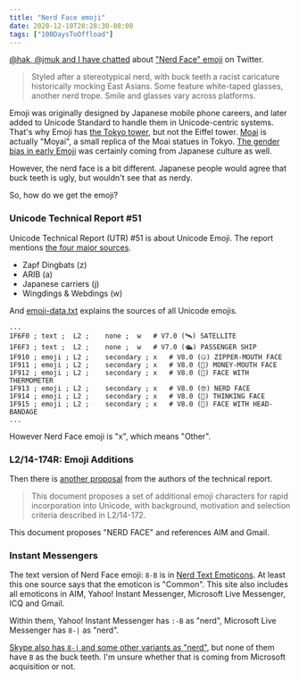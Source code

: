 ```yaml
---
title: "Nerd Face emoji"
date: 2020-12-10T20:28:30-08:00
tags: ["100DaysToOffload"]
---
```

[@hak, @jmuk and I have chatted](https://twitter.com/jmuk/status/1337067278450323456) about ["Nerd Face" emoji](https://emojipedia.org/nerd-face/) on Twitter.

> Styled after a stereotypical nerd, with buck teeth a racist caricature historically mocking East Asians. Some feature white-taped glasses, another nerd trope. Smile and glasses vary across platforms.

Emoji was originally designed by Japanese mobile phone careers, and later added to Unicode Standard to handle them in Unicode-centric systems. That's why Emoji has [the Tokyo tower](https://emojipedia.org/tokyo-tower/), but not the Eiffel tower. [Moai](https://emojipedia.org/moai/) is actually "Moyai", a small replica of the Moai statues in Tokyo. [The gender bias in early Emoji](https://blog.google/products/android/promoting-gender-equality-through-emoji/) was certainly coming from Japanese culture as well.

However, the nerd face is a bit different. Japanese people would agree that buck teeth is ugly, but wouldn't see that as nerdy.

So, how do we get the emoji?

### Unicode Technical Report #51

Unicode Technical Report (UTR) #51 is about Unicode Emoji. The report mentions [the four major sources](http://www.unicode.org/reports/tr51/tr51-3-archive.html#Major_Sources).

* Zapf Dingbats (z)
* ARIB (a)
* Japanese carriers (j)
* Wingdings & Webdings (w)

And [emoji-data.txt](https://www.unicode.org/Public/emoji/1.0/emoji-data.txt) explains the sources of all Unicode emojis.

```
...
1F6F0 ;	text ;	L2 ;	none ;	w	# V7.0 (🛰) SATELLITE
1F6F3 ;	text ;	L2 ;	none ;	w	# V7.0 (🛳) PASSENGER SHIP
1F910 ;	emoji ;	L2 ;	secondary ;	x	# V8.0 (🤐) ZIPPER-MOUTH FACE
1F911 ;	emoji ;	L2 ;	secondary ;	x	# V8.0 (🤑) MONEY-MOUTH FACE
1F912 ;	emoji ;	L2 ;	secondary ;	x	# V8.0 (🤒) FACE WITH THERMOMETER
1F913 ;	emoji ;	L2 ;	secondary ;	x	# V8.0 (🤓) NERD FACE
1F914 ;	emoji ;	L2 ;	secondary ;	x	# V8.0 (🤔) THINKING FACE
1F915 ;	emoji ;	L2 ;	secondary ;	x	# V8.0 (🤕) FACE WITH HEAD-BANDAGE
...
```

However Nerd Face emoji is "x", which means "Other".

### L2/14-174R: Emoji Additions

Then there is [another proposal](https://www.unicode.org/L2/L2014/14174r-emoji-additions.pdf) from the authors of the technical report.

> This document proposes a set of additional emoji characters for rapid incorporation into Unicode, with background, motivation and selection criteria described in L2/14-172.

This document proposes "NERD FACE" and references AIM and Gmail.

### Instant Messengers

The text version of Nerd Face emoji: `8-B` is in [Nerd Text Emoticons](https://pc.net/emoticons/smiley/nerd). At least this one source says that the emoticon is "Common". This site also includes all emoticons in AIM, Yahoo! Instant Messenger, Microsoft Live Messenger, ICQ and Gmail.

Within them, Yahoo! Instant Messenger has `:-B` as "nerd", Microsoft Live Messenger has `8-|` as "nerd".

[Skype also has `8-|` and some other variants as "nerd"](https://support.skype.com/en/faq/FA12330/what-is-the-full-list-of-emoticons), but none of them have `B` as the buck teeth. I'm unsure whether that is coming from Microsoft acquisition or not.
